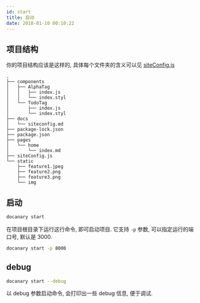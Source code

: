 ```yaml
---
id: start
title: 启动
date: 2018-01-10 00:10:22
---
```


## 项目结构

你的项目结构应该是这样的, 具体每个文件夹的含义可以见 [siteConfig.js](https://yubisaki.github.io/docs/siteconfig)

```
.
├── components
│   ├── AlphaTag
│   │   ├── index.js
│   │   └── index.styl
│   └── TodoTag
│       ├── index.js
│       └── index.styl
├── docs
│   └── siteconfig.md
├── package-lock.json
├── package.json
├── pages
│   └── home
│       └── index.md
├── siteConfig.js
└── static
    ├── feature1.jpeg
    ├── feature2.png
    ├── feature3.png
    └── img
```

## 启动

```bash
docanary start
```

在项目根目录下运行这行命令, 即可启动项目. 它支持 `-p` 参数, 可以指定运行的端口号, 默认是 3000.

```bash
docanary start -p 8000
```

## debug

```bash
docanary start --debug
```

以 debug 参数启动命令, 会打印出一些 debug 信息, 便于调试.